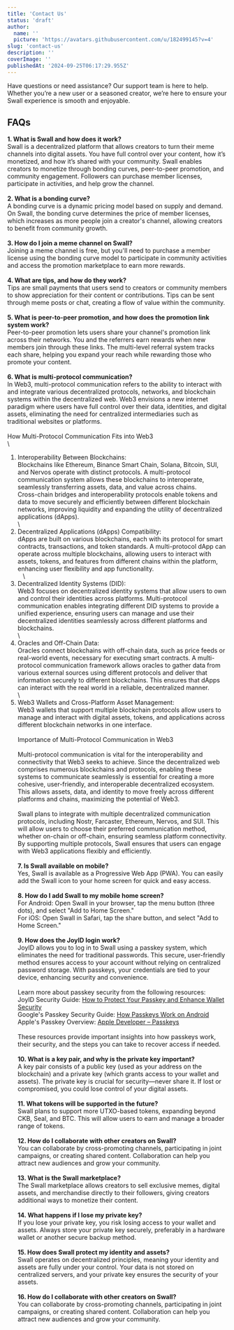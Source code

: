 ```yaml
---
title: 'Contact Us'
status: 'draft'
author:
  name: ''
  picture: 'https://avatars.githubusercontent.com/u/182499145?v=4'
slug: 'contact-us'
description: ''
coverImage: ''
publishedAt: '2024-09-25T06:17:29.955Z'
---
```


Have questions or need assistance? Our support team is here to help. Whether you’re a new user or a seasoned creator, we’re here to ensure your Swall experience is smooth and enjoyable.

## FAQs

**1. What is Swall and how does it work?**\
Swall is a decentralized platform that allows creators to turn their meme channels into digital assets. You have full control over your content, how it’s monetized, and how it’s shared with your community. Swall enables creators to monetize through bonding curves, peer-to-peer promotion, and community engagement. Followers can purchase member licenses, participate in activities, and help grow the channel.\
 \
**2. What is a bonding curve?** \
A bonding curve is a dynamic pricing model based on supply and demand. On Swall, the bonding curve determines the price of member licenses, which increases as more people join a creator's channel, allowing creators to benefit from community growth.\
 \
**3. How do I join a meme channel on Swall?** \
Joining a meme channel is free, but you'll need to purchase a member license using the bonding curve model to participate in community activities and access the promotion marketplace to earn more rewards.\
 \
**4. What are tips, and how do they work?** \
Tips are small payments that users send to creators or community members to show appreciation for their content or contributions. Tips can be sent through meme posts or chat, creating a flow of value within the community.\
 \
**5. What is peer-to-peer promotion, and how does the promotion link system work?** \
Peer-to-peer promotion lets users share your channel's promotion link across their networks. You and the referrers earn rewards when new members join through these links. The multi-level referral system tracks each share, helping you expand your reach while rewarding those who promote your content.\
 \
**6. What is multi-protocol communication?** \
In Web3, multi-protocol communication refers to the ability to interact with and integrate various decentralized protocols, networks, and blockchain systems within the decentralized web. Web3 envisions a new internet paradigm where users have full control over their data, identities, and digital assets, eliminating the need for centralized intermediaries such as traditional websites or platforms.\
\
How Multi-Protocol Communication Fits into Web3\
\
1. Interoperability Between Blockchains:\
Blockchains like Ethereum, Binance Smart Chain, Solana, Bitcoin, SUI, and Nervos operate with distinct protocols. A multi-protocol communication system allows these blockchains to interoperate, seamlessly transferring assets, data, and value across chains.\
Cross-chain bridges and interoperability protocols enable tokens and data to move securely and efficiently between different blockchain networks, improving liquidity and expanding the utility of decentralized applications (dApps).\
\
2. Decentralized Applications (dApps) Compatibility:\
dApps are built on various blockchains, each with its protocol for smart contracts, transactions, and token standards. A multi-protocol dApp can operate across multiple blockchains, allowing users to interact with assets, tokens, and features from different chains within the platform, enhancing user flexibility and app functionality.\
   \
3. Decentralized Identity Systems (DID):\
Web3 focuses on decentralized identity systems that allow users to own and control their identities across platforms. Multi-protocol communication enables integrating different DID systems to provide a unified experience, ensuring users can manage and use their decentralized identities seamlessly across different platforms and blockchains.\
\
4. Oracles and Off-Chain Data:\
Oracles connect blockchains with off-chain data, such as price feeds or real-world events, necessary for executing smart contracts. A multi-protocol communication framework allows oracles to gather data from various external sources using different protocols and deliver that information securely to different blockchains. This ensures that dApps can interact with the real world in a reliable, decentralized manner.\
\
5. Web3 Wallets and Cross-Platform Asset Management:\
Web3 wallets that support multiple blockchain protocols allow users to manage and interact with digital assets, tokens, and applications across different blockchain networks in one interface.\
\
Importance of Multi-Protocol Communication in Web3\
\
Multi-protocol communication is vital for the interoperability and connectivity that Web3 seeks to achieve. Since the decentralized web comprises numerous blockchains and protocols, enabling these systems to communicate seamlessly is essential for creating a more cohesive, user-friendly, and interoperable decentralized ecosystem. This allows assets, data, and identity to move freely across different platforms and chains, maximizing the potential of Web3.\
\
Swall plans to integrate with multiple decentralized communication protocols, including Nostr, Farcaster, Ethereum, Nervos, and SUI. This will allow users to choose their preferred communication method, whether on-chain or off-chain, ensuring seamless platform connectivity. By supporting multiple protocols, Swall ensures that users can engage with Web3 applications flexibly and efficiently.\
 \
**7. Is Swall available on mobile?** \
Yes, Swall is available as a Progressive Web App (PWA). You can easily add the Swall icon to your home screen for quick and easy access.\
 \
**8. How do I add Swall to my mobile home screen?** \
For Android: Open Swall in your browser, tap the menu button (three dots), and select "Add to Home Screen." \
For iOS: Open Swall in Safari, tap the share button, and select "Add to Home Screen."\
 \
**9. How does the JoyID login work?** \
JoyID allows you to log in to Swall using a passkey system, which eliminates the need for traditional passwords. This secure, user-friendly method ensures access to your account without relying on centralized password storage. With passkeys, your credentials are tied to your device, enhancing security and convenience. \
 \
Learn more about passkey security from the following resources:\
JoyID Security Guide: [How to Protect Your Passkey and Enhance Wallet Security](https://nervina.notion.site/JoyID-Security-Guide-How-to-Protect-Your-Passkey-and-Enhance-Wallet-Security-32b43c4b7a1749c5b8a3c92dca2acafe)\
Google's Passkey Security Guide: [How Passkeys Work on Android](https://support.google.com/android/answer/14124480?hl=en)\
Apple's Passkey Overview: [Apple Developer – Passkeys](https://developer.apple.com/passkeys/)\
 \
These resources provide important insights into how passkeys work, their security, and the steps you can take to recover access if needed.\
 \
**10. What is a key pair, and why is the private key important?** \
A key pair consists of a public key (used as your address on the blockchain) and a private key (which grants access to your wallet and assets). The private key is crucial for security—never share it. If lost or compromised, you could lose control of your digital assets.\
 \
**11. What tokens will be supported in the future?**\
Swall plans to support more UTXO-based tokens, expanding beyond CKB, Seal, and BTC. This will allow users to earn and manage a broader range of tokens.\
 \
**12. How do I collaborate with other creators on Swall?** \
You can collaborate by cross-promoting channels, participating in joint campaigns, or creating shared content. Collaboration can help you attract new audiences and grow your community.\
 \
**13. What is the Swall marketplace?** \
The Swall marketplace allows creators to sell exclusive memes, digital assets, and merchandise directly to their followers, giving creators additional ways to monetize their content.\
 \
**14. What happens if I lose my private key?** \
If you lose your private key, you risk losing access to your wallet and assets. Always store your private key securely, preferably in a hardware wallet or another secure backup method.\
 \
**15. How does Swall protect my identity and assets?** \
Swall operates on decentralized principles, meaning your identity and assets are fully under your control. Your data is not stored on centralized servers, and your private key ensures the security of your assets.\
 \
**16. How do I collaborate with other creators on Swall?** \
You can collaborate by cross-promoting channels, participating in joint campaigns, or creating shared content. Collaboration can help you attract new audiences and grow your community.